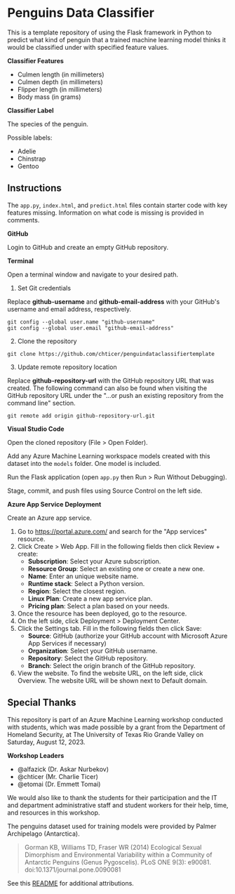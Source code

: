 # Penguins Data Classifier

This is a template repository of using the Flask framework in Python to predict what kind of penguin that a trained machine learning model thinks it would be classified under with specified feature values.

**Classifier Features**

- Culmen length (in millimeters)
- Culmen depth (in millimeters)
- Flipper length (in millimeters)
- Body mass (in grams)

**Classifier Label**

The species of the penguin.

Possible labels:

- Adelie
- Chinstrap
- Gentoo

## Instructions

The `app.py`, `index.html`, and `predict.html` files contain starter code with key features missing. Information on what code is missing is provided in comments.

**GitHub**

Login to GitHub and create an empty GitHub repository.

**Terminal**

Open a terminal window and navigate to your desired path.

1. Set Git credentials

Replace **github-username** and **github-email-address** with your GitHub's username and email address, respectively.

```
git config --global user.name "github-username"
git config --global user.email "github-email-address"
```

2. Clone the repository

```
git clone https://github.com/chticer/penguindataclassifiertemplate
```

3. Update remote repository location

Replace **github-repository-url** with the GitHub repository URL that was created. The following command can also be found when visiting the GitHub repository URL under the "...or push an existing repository from the command line" section.

```
git remote add origin github-repository-url.git
```

**Visual Studio Code**

Open the cloned repository (File > Open Folder).

Add any Azure Machine Learning workspace models created with this dataset into the `models` folder. One model is included.

Run the Flask application (open `app.py` then Run > Run Without Debugging).

Stage, commit, and push files using Source Control on the left side.

**Azure App Service Deployment**

Create an Azure app service.

1. Go to https://portal.azure.com/ and search for the "App services" resource.
1. Click Create > Web App. Fill in the following fields then click Review + create:
    - **Subscription**: Select your Azure subscription.
    - **Resource Group**: Select an existing one or create a new one.
    - **Name**: Enter an unique website name.
    - **Runtime stack**: Select a Python version.
    - **Region**: Select the closest region.
    - **Linux Plan**: Create a new app service plan.
    - **Pricing plan**: Select a plan based on your needs.
1. Once the resource has been deployed, go to the resource.
1. On the left side, click Deployment > Deployment Center.
1. Click the Settings tab. Fill in the following fields then click Save:
    - **Source**: GitHub (authorize your GitHub account with Microsoft Azure App Services if necessary)
    - **Organization**: Select your GitHub username.
    - **Repository**: Select the GitHub repository.
    - **Branch**: Select the origin branch of the GitHub repository.
1. View the website. To find the website URL, on the left side, click Overview. The website URL will be shown next to Default domain.

## Special Thanks

This repository is part of an Azure Machine Learning workshop conducted with students, which was made possible by a grant from the Department of Homeland Security, at The University of Texas Rio Grande Valley on Saturday, August 12, 2023.

**Workshop Leaders**
- @alfazick (Dr. Askar Nurbekov)
- @chticer (Mr. Charlie Ticer)
- @etomai (Dr. Emmett Tomai)

We would also like to thank the students for their participation and the IT and department administrative staff and student workers for their help, time, and resources in this workshop.

The penguins dataset used for training models were provided by Palmer Archipelago (Antarctica).

> Gorman KB, Williams TD, Fraser WR (2014) Ecological Sexual Dimorphism and Environmental Variability within a Community of Antarctic Penguins (Genus Pygoscelis). PLoS ONE 9(3): e90081. doi:10.1371/journal.pone.0090081

See this [README](https://github.com/dickoa/penguins/blob/master/README.md) for additional attributions.
